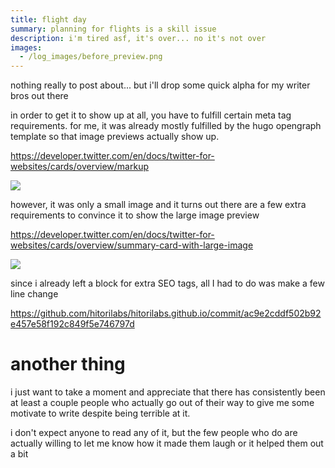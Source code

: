 ```yaml
---
title: flight day
summary: planning for flights is a skill issue
description: i'm tired asf, it's over... no it's not over
images:
  - /log_images/before_preview.png
---
```

nothing really to post about... but i'll drop some quick alpha for my writer bros out there

in order to get it to show up at all, you have to fulfill certain meta tag requirements. for me, it was already mostly fulfilled by the hugo opengraph template so that image previews actually show up.

https://developer.twitter.com/en/docs/twitter-for-websites/cards/overview/markup


![](/log_images/before_preview.png)


however, it was only a small image and it turns out there are a few extra requirements to convince it to show the large image preview

https://developer.twitter.com/en/docs/twitter-for-websites/cards/overview/summary-card-with-large-image

![](/log_images/after_preview.png)

since i already left a block for extra SEO tags, all I had to do was make a few line change

https://github.com/hitorilabs/hitorilabs.github.io/commit/ac9e2cddf502b92e457e58f192c849f5e746797d
# another thing
i just want to take a moment and appreciate that there has consistently been at least a couple people who actually go out of their way to give me some motivate to write despite being terrible at it. 

i don't expect anyone to read any of it, but the few people who do are actually willing to let me know how it made them laugh or it helped them out a bit

